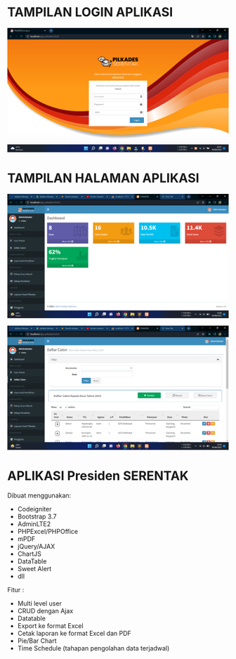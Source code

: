 # TAMPILAN LOGIN APLIKASI

![ss](assets/ss1.png)

# TAMPILAN HALAMAN APLIKASI

![ss](assets/ss2.png)

![ss](assets/ss3.png)

# APLIKASI Presiden SERENTAK

Dibuat menggunakan:

- Codeigniter
- Bootstrap 3.7
- AdminLTE2
- PHPExcel/PHPOffice
- mPDF
- jQuery/AJAX
- ChartJS
- DataTable
- Sweet Alert
- dll

Fitur :

- Multi level user
- CRUD dengan Ajax
- Datatable
- Export ke format Excel
- Cetak laporan ke format Excel dan PDF
- Pie/Bar Chart
- Time Schedule (tahapan pengolahan data terjadwal)
